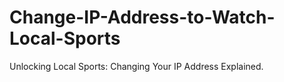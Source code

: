 # Change-IP-Address-to-Watch-Local-Sports
Unlocking Local Sports: Changing Your IP Address Explained.
